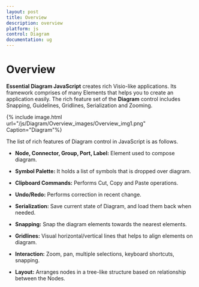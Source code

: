 ```yaml
---
layout: post
title: Overview
description: overview
platform: js
control: Diagram
documentation: ug
---
```


# Overview

**Essential Diagram JavaScript** creates rich Visio-like applications. Its framework comprises of many Elements that helps you to create an application easily. The rich feature set of the **Diagram** control includes Snapping, Guidelines, Gridlines, Serialization and Zooming.

{% include image.html url="/js/Diagram/Overview_images/Overview_img1.png" Caption="Diagram"%}

The list of rich features of Diagram control in JavaScript is as follows.

* **Node, Connector, Group, Port, Label:** Element used to compose diagram.

* **Symbol Palette:** It holds a list of symbols that is dropped over diagram.

* **Clipboard Commands:** Performs Cut, Copy and Paste operations.

* **Undo/Redo:** Performs correction in recent change.

* **Serialization:** Save current state of Diagram, and load them back when needed.

* **Snapping:** Snap the diagram elements towards the nearest elements.

* **Gridlines:** Visual horizontal/vertical lines that helps to align elements on diagram.

* **Interaction:** Zoom, pan, multiple selections, keyboard shortcuts, snapping.

* **Layout:** Arranges nodes in a tree-like structure based on relationship between the Nodes.

